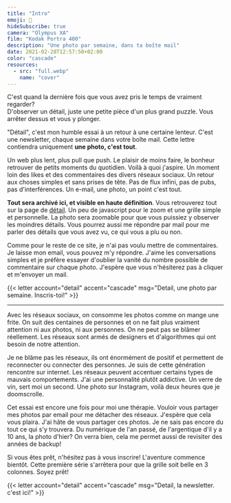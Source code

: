 ```yaml
---
title: "Intro"
emoji: 👀
hideSubscribe: true
camera: "Olympus XA"
film: "Kodak Portra 400"
description: "Une photo par semaine, dans ta boîte mail"
date: 2021-02-28T12:57:50+02:00
color: "cascade"
resources:
  - src: "full.webp"
    name: "cover"
---
```


C'est quand la dernière fois que vous avez pris le temps de vraiment regarder?  
D'observer un détail, juste une petite pièce d'un plus grand puzzle. Vous arrêter dessus et vous y plonger.  

"Détail", c'est mon humble essai à un retour à une certaine lenteur. C'est une newsletter, chaque semaine dans votre boîte mail. Cette lettre contiendra uniquement **une photo, c'est tout**. 

Un web plus lent, plus pull que push. Le plaisir de moins faire, le bonheur retrouver de petits moments du quotidien. Voilà à quoi j'aspire. Un moment loin des likes et des commentaires des divers réseaux sociaux. Un retour aux choses simples et sans prises de tête. Pas de flux infini, pas de pubs, pas d'interférences. Un e-mail, une photo, un point c'est tout.

**Tout sera archivé ici, et visible en haute définition**. Vous retrouverez tout sur la page de [détail](/details). Un peu de javascript pour le zoom et une grille simple et personnelle. La photo sera zoomable pour que vous puissiez y observer les moindres détails. Vous pourrez aussi me répondre par mail pour me parler des détails que vous avez vu, ce qui vous a plu ou non.

Comme pour le reste de ce site, je n'ai pas voulu mettre de commentaires. Je laisse mon email, vous pouvez m'y répondre. J'aime les conversations simples et je préfère essayer d'oublier la vanité du nombre possible de commentaire sur chaque photo. J'espère que vous n'hésiterez pas à cliquer et m'envoyer un mail.

{{< letter account="detail" accent="cascade" msg="Detail, une photo par semaine. Inscris-toi!" >}}

***

Avec les réseaux sociaux, on consomme les photos comme on mange une frite. On suit des centaines de personnes et on ne fait plus vraiment attention ni aux photos, ni aux personnes. On ne peut pas se blâmer réellement. Les réseaux sont armés de designers et d'algorithmes qui ont besoin de notre attention. 

Je ne blâme pas les réseaux, ils ont énormément de positif et permettent de reconnecter ou connecter des personnes. Je suis de cette génération rencontre sur internet. Les réseaux peuvent accentuer certains types de mauvais comportements. J'ai une personnalité plutôt addictive. Un verre de vin, sert moi un second. Une photo sur Instagram, voilà deux heures que je doomscrolle. 

Cet essai est encore une fois pour moi une thérapie. Vouloir vous partager mes photos par email pour me détacher des réseaux. J'espère que cela vous plaira. J'ai hâte de vous partager ces photos. Je ne sais pas encore du tout ce qui s'y trouvera. Du numérique de l'an passé, de l'argentique d'il y a 10 ans, la photo d'hier? On verra bien, cela me permet aussi de revisiter des années de backup! 

Si vous êtes prêt, n'hésitez pas à vous inscrire! L'aventure commence bientôt. Cette première série s'arrêtera pour que la grille soit belle en 3 colonnes. Soyez prêt!

{{< letter account="detail" accent="cascade" msg="Detail, la newsletter. c'est ici!" >}}
